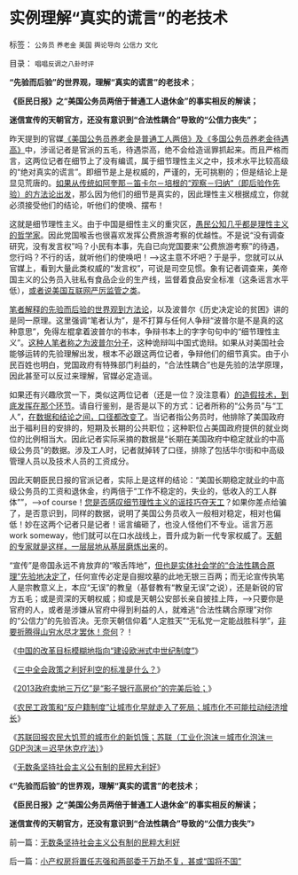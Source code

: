 # 实例理解“真实的谎言”的老技术

标签： `公务员` `养老金` `美国` `舆论导向` `公信力` `文化` 

目录： `唱唱反调之八卦时评`

**“先验而后验”的世界观，理解“真实的谎言”的老技术**；

**《臣民日报》之“美国公务员两倍于普通工人退休金”的事实相反的解读；**

**迷信宣传的天朝官方，还没有意识到“合法性耦合”导致的“公信力丧失”；**

昨天提到的官媒[《美国公务员养老金是普通工人两倍》及《多国公务员养老金待遇高》](../../../2014/1/6/无数条坚持社会主义公有制的民粹大利好.md)中，涉谣记者是官派的五毛，待遇崇高，绝不会给造谣罪抓起来。而且严格而言，这两位记者在细节上了没有编谎，属于细节理性主义之中，技术水平比较高级的“绝对真实的谎言”。即细节是上是权威的，严谨的，无可挑剔的；但是结论上是显见荒唐的。[如果从传统如阿奎那－笛卡尔－培根的“观察－归纳”（即后验作先验）的方法论出发](../../../2013/7/2/没有科学的信仰，有信仰的科学，及实证科学的知识模型.md)，那么因为他们的细节是真实的，因此理性主义根据成立，你就必须接受他们的结论，听他们的使唤、摆布！

这就是细节理性主义。由于中国是细性主义的重灾区，[愚民公知几乎都是理性主义的哲学家](../../../2010/6/24/中国哲学家泛滥成灾的原因.md)。因此党国喉舌也很喜欢发挥公费旅游考察的优越性。不是说“没有调查研究，没有发言权”吗？小民有本事，先自已向党国要来“公费旅游考察”的待遇，您行吗？不行的话，就听他们的使唤吧！——>这主意不坏吧？于是乎，您就可以从官媒上，看到大量此类权威的“发言权”，可说是司空见惯。象有记者调查来，美帝国主义的公务员入驻私有食品企业的生产线，监督着食品安全标准（这条谣言水平低），[或者说美国互联网严厉监管之类](../../../2013/11/19/中国特色对国际惯例的偷换概念的接轨的简单列举.md)。

[笔者解释的先验而后验的世界观到方法论](../../../2014/1/3/“2013政府卖地三万亿”，预兆了房价涨，还是房价跌？.md)，以及波普尔《历史决定论的贫困》讲的是同一原理。这里强调“笔者认为”，是不打算与任何人争辩“波普尔是不是真的这种意思”，免得左棍拿着波普尔的书本，争辩书本上的字字句句中的“细节理性主义”。[这种人笔者称之为波普尔分子](../../../2011/2/26/哈耶克分子和“民主的权威”.md)，这种诡辩叫中国式诡辩。如果从对美国社会能够运转的先验理解出发，根本不必跟这两位记者，争辩他们的细节真实。由于小民百姓也明白，党国政府有特殊部门利益的，“合法性耦合”也是先验的法学原理，因此甚至可以反过来理解，官媒必定造谣。

如果还有兴趣欣赏一下，类似这两位记者（还是一位？没注意看）[的造假技术，到底发挥在那个环节](../../../2012/8/23/指责CCTV不真实，是不公正的；.md)。请自行鉴别，是否是以下的方式：记者所称的“公务员”与“工人”，[在数据和结论之间，口径都改变了](../../../2012/6/29/讴歌盛世的科学派，“信仰科学”的“实证主义”.md)。当记者指公务员时，他排除了美国政府出于福利目的安排的，短期及长期的公共职位；这种职位占美国政府提供的就业岗位的比例相当大。因此记者实际采摘的数据是“长期在美国政府中稳定就业的中高级公务员”的数据。涉及工人时，记者就掉转了口径，排除了包括华尔街和中高级管理人员以及技术人员的工资成分。

因此天朝臣民日报的官派记者，实际上是这样的结论：“美国长期稳定就业的中高级公务员的工资和退休金，约两倍于“工作不稳定的，失业的，低收入的工人群体””，——>of
course！[您是否感叹细节理性主义的谣技巧夺天工](../../../2012/8/23/细节理性主义的自导自演.md)？如果你差点给骗了，是否意识到，同样的数据，说明了美国公务员收入一般相对稳定，相对也偏低！妙在这两个记者只是记者！谣言编砸了，也没人怪他们不专业。谣言万恶work
someway，他们就可以在口水战线上，晋升成为新一代专家权威了。[天朝的专家就是这样，一层层地从基层磨炼出来](../../../2012/5/3/传统文化谣言多！“细节理性主义”鼓励谣言.md)的。

“宣传”是帝国永远不肯放弃的“喉舌阵地”，[但也是实体社会学的“合法性耦合原理”先验地决定了](../../../2013/12/19/合法性耦合原理，教会至上的合法性，缺乏信仰的公信力.md)，任何宣传必定是自掘坟墓的此地无银三百两；而无论宣传执笔人是宗教意义上，本应“无误”的教皇（基督教有“教皇无误”之说），还是新锐的官方五毛；或是资深的天朝权威；抑或是天朝公安部长亲自披挂上阵，——>只要你是官府的人，或者是涉嫌从官府中得到利益的人，就难逃“合法性耦合原理”对你的“公信力”的先验否决。无奈天朝信仰着“人定胜天”“无私党一定能战胜科学”，[非要折腾得山穷水尽才罢休！奈何](../../../2014/1/5/从智能原理和人类的社会性，理解“语文＝逻辑”的重要性；.md)？！

《[中国的改革目标模糊地指向“建设欧洲式中世纪制度”](../../../2013/11/24/改革目标模糊地指向“建设欧洲式中世纪制度”.md)》

《[三中全会政策之利好利空的标准是什么？](../../../2014/1/5/三中全会政策之利好利空的标准是什么？.md)》

《[2013政府卖地三万亿”是“影子银行高房价”的完美后验；](../../../2014/1/3/“2013政府卖地三万亿”，预兆了房价涨，还是房价跌？.md)》

《[农民工政策和“反户籍制度”让城市化早就走入了死局；城市化不可能拉动经济增长](../../../2014/1/6/中国现经济水平上早就到达了城市化的极限；.md)》

《[苏联回报农民大饥荒的城市化的新饥饿；苏联（工业化泡沫＝城市化泡沫＝GDP泡沫＝迟早休克疗法）](../../../2014/1/6/苏联回报农民大饥荒的城市化拉动的大崩溃.md)》

《[无数条坚持社会主义公有制的民粹大利好](../../../2014/1/6/无数条坚持社会主义公有制的民粹大利好.md)》

《**“先验而后验”的世界观，理解“真实的谎言”的老技术**；

**《臣民日报》之“美国公务员两倍于普通工人退休金”的事实相反的解读；**

**迷信宣传的天朝官方，还没有意识到“合法性耦合”导致的“公信力丧失”**》

前一篇：[无数条坚持社会主义公有制的民粹大利好](../../../2014/1/6/无数条坚持社会主义公有制的民粹大利好.md)

后一篇：[小产权房将置任志强和两部委于万劫不复，甚或“国将不国”](../../../2014/1/7/小产权房将置任志强和两部委于万劫不复，甚或“国将不国”.md)